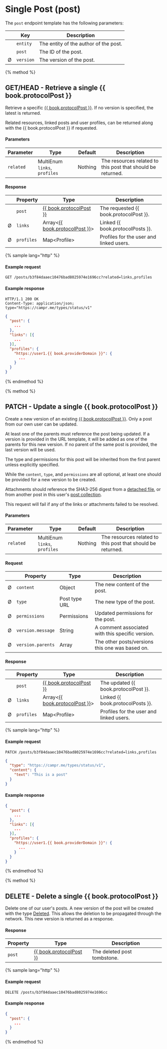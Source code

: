 # Single Post \(post\)

The `post` endpoint template has the following parameters:

| | Key       | Description                           |
|-| --------- | ------------------------------------- |
| | `entity`  | The entity of the author of the post. |
| | `post`    | The ID of the post.                   |
|Ø| `version` | The version of the post.              |

{% method %}
## GET/HEAD - Retrieve a single {{ book.protocolPost }}

Retrieve a specific [{{ book.protocolPost }}](/model-reference/post-envelope).
If no version is specified, the latest is returned.

Related resources, linked posts and user profiles, can be returned along with the {{ book.protocolPost }} if requested.

#### Parameters

| Parameter | Type                          | Default | Description                                                 |
| --------- | ----------------------------- | ------- | ----------------------------------------------------------- |
| `related` | MultiEnum `links`, `profiles` | Nothing | The resources related to this post that should be returned. |

#### Response

| | Property   | Type                                                                   | Description                             |
|-| ---------- | ---------------------------------------------------------------------- | --------------------------------------- |
| | `post`     | [{{ book.protocolPost }}](/model-reference/post-envelope)              | The requested {{ book.protocolPost }}.  |
|Ø| `links`    | Array&lt;[{{ book.protocolPost }}](/model-reference/post-envelope)&gt; | Linked {{ book.protocolPosts }}.        |
|Ø| `profiles` | Map&lt;Profile&gt;                                                   | Profiles for the user and linked users. |

{% sample lang="http" %}
#### Example request

```
GET /posts/b3f84daaec10476bad8025974e1696cc?related=links,profiles
```

#### Example response

```
HTTP/1.1 200 OK
Content-Type: application/json; type="https://campr.me/types/status/v1"
```

```json
{
  "post": {
    ...
  },
  "links": [{
    ...
  }],
  "profiles": {
    "https://user1.{{ book.providerDomain }}": {
      ...
    }
  }
}
```

{% endmethod %}

{% method %}
## PATCH - Update a single {{ book.protocolPost }}

Create a new version of an existing [{{ book.protocolPost }}](/model-reference/post-envelope).
Only a post from our own user can be updated.

At least one of the parents must reference the post being updated.
If a version is provided in the URL template, it will be added as one of the parents for this new version.
If no parent of the same post is provided, the last version will be used.

The type and permissions for this post will be inherited from the first parent unless explicitly specified.

While the `content`, `type`, and `permissions` are all optional, at least one should be provided for a new version to be created.

Attachments should reference the SHA3-256 digest from a [detached file](/api-reference/attachments), or from another post in this user's [post collection](/api-reference/posts#post-collection).

This request will fail if any of the links or attachments failed to be resolved.

#### Parameters

| Parameter | Type                          | Default | Description                                                 |
| --------- | ----------------------------- | ------- | ----------------------------------------------------------- |
| `related` | MultiEnum `links`, `profiles` | Nothing | The resources related to this post that should be returned. |

#### Request

| | Property          | Type                 | Description                                      |
|-| ----------------- | -------------------- | ------------------------------------------------ |
|Ø| `content`         | Object               | The new content of the post.                     |
|Ø| `type`            | Post type URL        | The new type of the post.                        |
|Ø| `permissions`     | Permissions          | Updated permissions for the post.                |
|Ø| `version.message` | String               | A comment associated with this specific version. |
|Ø| `version.parents` | Array<PostReference> | The other posts/versions this one was based on.  |

#### Response

| | Property   | Type                                                                   | Description                             |
|-| ---------- | ---------------------------------------------------------------------- | --------------------------------------- |
| | `post`     | [{{ book.protocolPost }}](/model-reference/post-envelope)              | The updated {{ book.protocolPost }}.    |
|Ø| `links`    | Array&lt;[{{ book.protocolPost }}](/model-reference/post-envelope)&gt; | Linked {{ book.protocolPosts }}.        |
|Ø| `profiles` | Map&lt;Profile&gt;                                                   | Profiles for the user and linked users. |

{% sample lang="http" %}
#### Example request

```
PATCH /posts/b3f84daaec10476bad8025974e1696cc?related=links,profiles
```

```json
{
  "type": "https://campr.me/types/status/v1",
  "content": {
    "text": "This is a post"
  }
}
```

#### Example response

```json
{
  "post": {
    ...
  },
  "links": [{
    ...
  }],
  "profiles": {
    "https://user1.{{ book.providerDomain }}": {
      ...
    }
  }
}
```
{% endmethod %}

{% method %}
## DELETE - Delete a single {{ book.protocolPost }}

Delete one of our user's posts. A new version of the post will be created with the type [Deleted](/post-reference/deleted.md). This allows the deletion to be propagated through the network. This new version is returned as a response.

#### Response

| Property | Type                                                      | Description                 |
| -------- | --------------------------------------------------------- | --------------------------- |
| `post`   | [{{ book.protocolPost }}](/model-reference/post-envelope) | The deleted post tombstone. |

{% sample lang="http" %}
#### Example request

```
DELETE /posts/b3f84daaec10476bad8025974e1696cc
```

#### Example response

```json
{
  "post": {
    ...
  }
}
```

{% endmethod %}